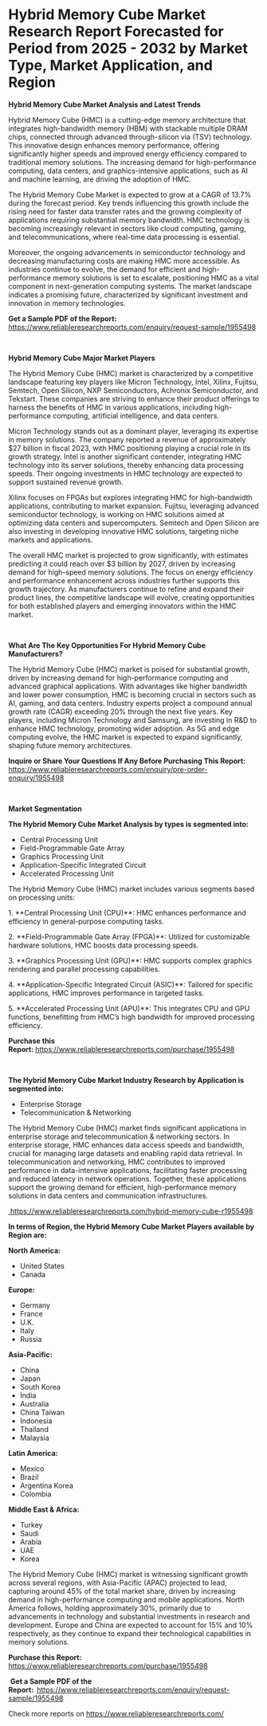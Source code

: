 <p><h1>Hybrid Memory Cube Market Research Report Forecasted for Period from 2025 -  2032 by Market Type, Market Application, and Region</h1></p><p><strong>Hybrid Memory Cube Market Analysis and Latest Trends</strong></p>
<p><p>Hybrid Memory Cube (HMC) is a cutting-edge memory architecture that integrates high-bandwidth memory (HBM) with stackable multiple DRAM chips, connected through advanced through-silicon via (TSV) technology. This innovative design enhances memory performance, offering significantly higher speeds and improved energy efficiency compared to traditional memory solutions. The increasing demand for high-performance computing, data centers, and graphics-intensive applications, such as AI and machine learning, are driving the adoption of HMC.</p><p>The Hybrid Memory Cube Market is expected to grow at a CAGR of 13.7% during the forecast period. Key trends influencing this growth include the rising need for faster data transfer rates and the growing complexity of applications requiring substantial memory bandwidth. HMC technology is becoming increasingly relevant in sectors like cloud computing, gaming, and telecommunications, where real-time data processing is essential.</p><p>Moreover, the ongoing advancements in semiconductor technology and decreasing manufacturing costs are making HMC more accessible. As industries continue to evolve, the demand for efficient and high-performance memory solutions is set to escalate, positioning HMC as a vital component in next-generation computing systems. The market landscape indicates a promising future, characterized by significant investment and innovation in memory technologies.</p></p>
<p><strong>Get a Sample PDF of the Report:&nbsp;</strong> <a href="https://www.reliableresearchreports.com/enquiry/request-sample/1955498?utm_campaign=2197&utm_medium=2&utm_source=Github&utm_content=ia&utm_term=10022025&utm_id=hybrid-memory-cube">https://www.reliableresearchreports.com/enquiry/request-sample/1955498</a></p>
<p>&nbsp;</p>
<p><strong>Hybrid Memory Cube Major Market Players</strong></p>
<p><p>The Hybrid Memory Cube (HMC) market is characterized by a competitive landscape featuring key players like Micron Technology, Intel, Xilinx, Fujitsu, Semtech, Open Silicon, NXP Semiconductors, Achronix Semiconductor, and Tekstart. These companies are striving to enhance their product offerings to harness the benefits of HMC in various applications, including high-performance computing, artificial intelligence, and data centers.</p><p>Micron Technology stands out as a dominant player, leveraging its expertise in memory solutions. The company reported a revenue of approximately $27 billion in fiscal 2023, with HMC positioning playing a crucial role in its growth strategy. Intel is another significant contender, integrating HMC technology into its server solutions, thereby enhancing data processing speeds. Their ongoing investments in HMC technology are expected to support sustained revenue growth.</p><p>Xilinx focuses on FPGAs but explores integrating HMC for high-bandwidth applications, contributing to market expansion. Fujitsu, leveraging advanced semiconductor technology, is working on HMC solutions aimed at optimizing data centers and supercomputers. Semtech and Open Silicon are also investing in developing innovative HMC solutions, targeting niche markets and applications.</p><p>The overall HMC market is projected to grow significantly, with estimates predicting it could reach over $3 billion by 2027, driven by increasing demand for high-speed memory solutions. The focus on energy efficiency and performance enhancement across industries further supports this growth trajectory. As manufacturers continue to refine and expand their product lines, the competitive landscape will evolve, creating opportunities for both established players and emerging innovators within the HMC market.</p></p>
<p>&nbsp;</p>
<p><strong>What Are The Key Opportunities For Hybrid Memory Cube Manufacturers?</strong></p>
<p><p>The Hybrid Memory Cube (HMC) market is poised for substantial growth, driven by increasing demand for high-performance computing and advanced graphical applications. With advantages like higher bandwidth and lower power consumption, HMC is becoming crucial in sectors such as AI, gaming, and data centers. Industry experts project a compound annual growth rate (CAGR) exceeding 20% through the next five years. Key players, including Micron Technology and Samsung, are investing in R&D to enhance HMC technology, promoting wider adoption. As 5G and edge computing evolve, the HMC market is expected to expand significantly, shaping future memory architectures.</p></p>
<p><strong>Inquire or Share Your Questions If Any Before Purchasing This Report:</strong> <a href="https://www.reliableresearchreports.com/enquiry/pre-order-enquiry/1955498?utm_campaign=2197&utm_medium=2&utm_source=Github&utm_content=ia&utm_term=10022025&utm_id=hybrid-memory-cube">https://www.reliableresearchreports.com/enquiry/pre-order-enquiry/1955498</a></p>
<p>&nbsp;</p>
<p><strong>Market Segmentation</strong></p>
<p><strong>The Hybrid Memory Cube Market Analysis by types is segmented into:</strong></p>
<p><ul><li>Central Processing Unit</li><li>Field-Programmable Gate Array</li><li>Graphics Processing Unit</li><li>Application-Specific Integrated Circuit</li><li>Accelerated Processing Unit</li></ul></p>
<p><p>The Hybrid Memory Cube (HMC) market includes various segments based on processing units: </p><p>1. **Central Processing Unit (CPU)**: HMC enhances performance and efficiency in general-purpose computing tasks.</p><p>  </p><p>2. **Field-Programmable Gate Array (FPGA)**: Utilized for customizable hardware solutions, HMC boosts data processing speeds.</p><p>3. **Graphics Processing Unit (GPU)**: HMC supports complex graphics rendering and parallel processing capabilities.</p><p>4. **Application-Specific Integrated Circuit (ASIC)**: Tailored for specific applications, HMC improves performance in targeted tasks.</p><p>5. **Accelerated Processing Unit (APU)**: This integrates CPU and GPU functions, benefitting from HMC’s high bandwidth for improved processing efficiency.</p></p>
<p><strong>Purchase this Report:&nbsp;</strong><a href="https://www.reliableresearchreports.com/purchase/1955498?utm_campaign=2197&utm_medium=2&utm_source=Github&utm_content=ia&utm_term=10022025&utm_id=hybrid-memory-cube">https://www.reliableresearchreports.com/purchase/1955498</a></p>
<p>&nbsp;</p>
<p><strong>The Hybrid Memory Cube Market Industry Research by Application is segmented into:</strong></p>
<p><ul><li>Enterprise Storage</li><li>Telecommunication & Networking</li></ul></p>
<p><p>The Hybrid Memory Cube (HMC) market finds significant applications in enterprise storage and telecommunication & networking sectors. In enterprise storage, HMC enhances data access speeds and bandwidth, crucial for managing large datasets and enabling rapid data retrieval. In telecommunication and networking, HMC contributes to improved performance in data-intensive applications, facilitating faster processing and reduced latency in network operations. Together, these applications support the growing demand for efficient, high-performance memory solutions in data centers and communication infrastructures.</p></p>
<p><a href="https://www.reliableresearchreports.com/hybrid-memory-cube-r1955498?utm_campaign=2197&utm_medium=2&utm_source=Github&utm_content=ia&utm_term=10022025&utm_id=hybrid-memory-cube">&nbsp;https://www.reliableresearchreports.com/hybrid-memory-cube-r1955498</a></p>
<p><strong>In terms of Region, the Hybrid Memory Cube Market Players available by Region are:</strong></p>
<p>
    <p> <strong> North America: </strong>
        <ul>
            <li>United States</li>
            <li>Canada</li>
        </ul>
        </p> 
    <p> <strong> Europe: </strong>
        <ul>
            <li>Germany</li>
            <li>France</li>
            <li>U.K.</li>
            <li>Italy</li>
            <li>Russia</li>
        </ul>
        </p> 
    <p> <strong> Asia-Pacific: </strong>
        <ul>
            <li>China</li>
            <li>Japan</li>
            <li>South Korea</li>
            <li>India</li>
            <li>Australia</li>
            <li>China Taiwan</li>
            <li>Indonesia</li>
            <li>Thailand</li>
            <li>Malaysia</li>
        </ul>
        </p> 
    <p> <strong> Latin America: </strong>
        <ul>
            <li>Mexico</li>
            <li>Brazil</li>
            <li>Argentina Korea</li>
            <li>Colombia</li>
        </ul>
        </p> 
    <p> <strong> Middle East & Africa: </strong>
        <ul>
            <li>Turkey</li>
            <li>Saudi</li>
            <li>Arabia</li>
            <li>UAE</li>
            <li>Korea</li>
        </ul>
    </p>
    </p>
<p><p>The Hybrid Memory Cube (HMC) market is witnessing significant growth across several regions, with Asia-Pacific (APAC) projected to lead, capturing around 45% of the total market share, driven by increasing demand in high-performance computing and mobile applications. North America follows, holding approximately 30%, primarily due to advancements in technology and substantial investments in research and development. Europe and China are expected to account for 15% and 10% respectively, as they continue to expand their technological capabilities in memory solutions.</p></p>
<p><strong>Purchase this Report: </strong><a href="https://www.reliableresearchreports.com/purchase/1955498?utm_campaign=2197&utm_medium=2&utm_source=Github&utm_content=ia&utm_term=10022025&utm_id=hybrid-memory-cube">https://www.reliableresearchreports.com/purchase/1955498</a></p>
<p>&nbsp;<strong>Get a Sample PDF of the Report:&nbsp;&nbsp;</strong><a href="https://www.reliableresearchreports.com/enquiry/request-sample/1955498?utm_campaign=2197&utm_medium=2&utm_source=Github&utm_content=ia&utm_term=10022025&utm_id=hybrid-memory-cube">https://www.reliableresearchreports.com/enquiry/request-sample/1955498</a></p>
<p><strong></strong></p>
<p>Check more reports on <a href="https://www.reliableresearchreports.com/?utm_campaign=2197&utm_medium=2&utm_source=Github&utm_content=ia&utm_term=10022025&utm_id=hybrid-memory-cube">https://www.reliableresearchreports.com/</a></p>